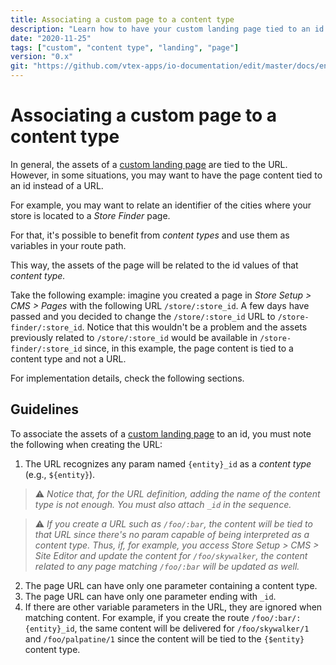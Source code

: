 ```yaml
---
title: Associating a custom page to a content type
description: "Learn how to have your custom landing page tied to an id instead of a URL."
date: "2020-11-25"
tags: ["custom", "content type", "landing", "page"]
version: "0.x"
git: "https://github.com/vtex-apps/io-documentation/edit/master/docs/en/Recipes/templates/associating-a-custom-page-to-a-content-type.md"
---
```


# Associating a custom page to a content type

In general, the assets of a [custom landing page](https://developers.vtex.com/vtex-developer-docs/docs/vtex-io-documentation-creating-a-new-custom-page) are tied to the URL. However, in some situations, you may want to have the page content tied to an id instead of a URL.

For example, you may want to relate an identifier of the cities where your store is located to a *Store Finder* page.

For that, it's possible to benefit from *content types* and use them as variables in your route path.

This way, the assets of the page will be related to the id values of that *content type.* 

Take the following example: imagine you created a page in *Store Setup > CMS > Pages* with the following URL `/store/:store_id`. A few days have passed and you decided to change the `/store/:store_id` URL to `/store-finder/:store_id`. Notice that this wouldn't be a problem and the assets previously related to `/store/:store_id` would be available in `/store-finder/:store_id` since, in this example, the page content is tied to a content type and not a URL.

For implementation details, check the following sections.

## Guidelines

To associate the assets of a [custom landing page](https://developers.vtex.com/vtex-developer-docs/docs/vtex-io-documentation-creating-a-new-custom-page) to an id, you must note the following when creating the URL:

1. The URL recognizes any param named `{entity}_id` as a *content type* (e.g., `${entity}`).

>⚠️ *Notice that, for the URL definition, adding the name of the content type is not enough. You must also attach `_id` in the sequence.*

>⚠️ *If you create a URL such as `/foo/:bar`, the content will be tied to that URL since there's no param capable of being interpreted as a content type. Thus, if, for example, you access *Store Setup > CMS > Site Editor* and update the content for `/foo/skywalker`, the content related to any page matching `/foo/:bar` will be updated as well.*

2. The page URL can have only one parameter containing a content type.
3. The page URL can have only one parameter ending with `_id`.
4. If there are other variable parameters in the URL, they are ignored when matching content. For example, if you create the route `/foo/:bar/:{entity}_id`, the same content will be delivered for `/foo/skywalker/1` and `/foo/palpatine/1` since the content will be tied to the `{$entity}` content type.
